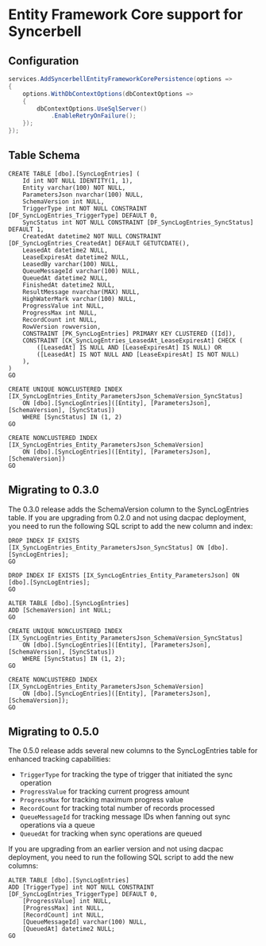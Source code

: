 # Entity Framework Core support for Syncerbell

## Configuration

```c#
services.AddSyncerbellEntityFrameworkCorePersistence(options => 
{
    options.WithDbContextOptions(dbContextOptions =>
    {
        dbContextOptions.UseSqlServer()
            .EnableRetryOnFailure();
    });
});
```

## Table Schema

```tsql
CREATE TABLE [dbo].[SyncLogEntries] (
    Id int NOT NULL IDENTITY(1, 1),
    Entity varchar(100) NOT NULL,
    ParametersJson nvarchar(100) NULL,
    SchemaVersion int NULL,
    TriggerType int NOT NULL CONSTRAINT [DF_SyncLogEntries_TriggerType] DEFAULT 0,
    SyncStatus int NOT NULL CONSTRAINT [DF_SyncLogEntries_SyncStatus] DEFAULT 1,
    CreatedAt datetime2 NOT NULL CONSTRAINT [DF_SyncLogEntries_CreatedAt] DEFAULT GETUTCDATE(),
    LeasedAt datetime2 NULL,
    LeaseExpiresAt datetime2 NULL,
    LeasedBy varchar(100) NULL,
    QueueMessageId varchar(100) NULL,
    QueuedAt datetime2 NULL,
    FinishedAt datetime2 NULL,
    ResultMessage nvarchar(MAX) NULL,
    HighWaterMark varchar(100) NULL,
    ProgressValue int NULL,
    ProgressMax int NULL,
    RecordCount int NULL,
    RowVersion rowversion,
    CONSTRAINT [PK_SyncLogEntries] PRIMARY KEY CLUSTERED ([Id]),
    CONSTRAINT [CK_SyncLogEntries_LeasedAt_LeaseExpiresAt] CHECK (
        ([LeasedAt] IS NULL AND [LeaseExpiresAt] IS NULL) OR
        ([LeasedAt] IS NOT NULL AND [LeaseExpiresAt] IS NOT NULL)
    ),
)
GO

CREATE UNIQUE NONCLUSTERED INDEX [IX_SyncLogEntries_Entity_ParametersJson_SchemaVersion_SyncStatus]
    ON [dbo].[SyncLogEntries]([Entity], [ParametersJson], [SchemaVersion], [SyncStatus])
    WHERE [SyncStatus] IN (1, 2)
GO

CREATE NONCLUSTERED INDEX [IX_SyncLogEntries_Entity_ParametersJson_SchemaVersion]
    ON [dbo].[SyncLogEntries]([Entity], [ParametersJson], [SchemaVersion])
GO

```

## Migrating to 0.3.0

The 0.3.0 release adds the SchemaVersion column to the SyncLogEntries table. 
If you are upgrading from 0.2.0 and not using dacpac deployment, you need to run the following SQL script
to add the new column and index:

```tsql
DROP INDEX IF EXISTS [IX_SyncLogEntries_Entity_ParametersJson_SyncStatus] ON [dbo].[SyncLogEntries];
GO

DROP INDEX IF EXISTS [IX_SyncLogEntries_Entity_ParametersJson] ON [dbo].[SyncLogEntries];
GO

ALTER TABLE [dbo].[SyncLogEntries]
ADD [SchemaVersion] int NULL;
GO

CREATE UNIQUE NONCLUSTERED INDEX [IX_SyncLogEntries_Entity_ParametersJson_SchemaVersion_SyncStatus]
    ON [dbo].[SyncLogEntries]([Entity], [ParametersJson], [SchemaVersion], [SyncStatus])
    WHERE [SyncStatus] IN (1, 2);
GO

CREATE NONCLUSTERED INDEX [IX_SyncLogEntries_Entity_ParametersJson_SchemaVersion]
    ON [dbo].[SyncLogEntries]([Entity], [ParametersJson], [SchemaVersion]);
GO
```

## Migrating to 0.5.0

The 0.5.0 release adds several new columns to the SyncLogEntries table for enhanced tracking capabilities:
- `TriggerType` for tracking the type of trigger that initiated the sync operation
- `ProgressValue` for tracking current progress amount
- `ProgressMax` for tracking maximum progress value
- `RecordCount` for tracking total number of records processed
- `QueueMessageId` for tracking message IDs when fanning out sync operations via a queue
- `QueuedAt` for tracking when sync operations are queued

If you are upgrading from an earlier version and not using dacpac deployment, you need to run the following SQL script
to add the new columns:

```tsql
ALTER TABLE [dbo].[SyncLogEntries]
ADD [TriggerType] int NOT NULL CONSTRAINT [DF_SyncLogEntries_TriggerType] DEFAULT 0,
    [ProgressValue] int NULL,
    [ProgressMax] int NULL,
    [RecordCount] int NULL,
    [QueueMessageId] varchar(100) NULL,
    [QueuedAt] datetime2 NULL;
GO
```
